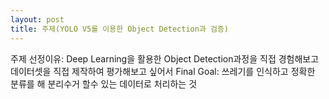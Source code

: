 ```yaml
---
layout: post
title: 주제(YOLO V5를 이용한 Object Detection과 검증)
---
```

 주제 선정이유: Deep Learning을 활용한 Object Detection과정을 직접 경험해보고 데이터셋을 직접 제작하여 평가해보고 싶어서
 Final Goal: 쓰레기를 인식하고 정확한 분류를 해 분리수거 할수 있는 데이터로 처리하는 것